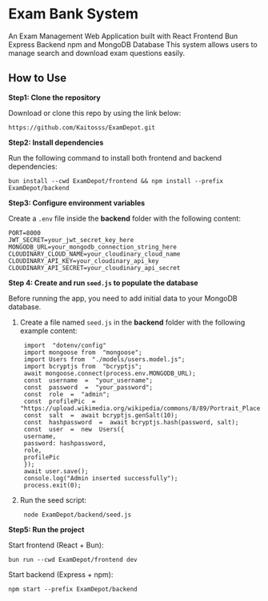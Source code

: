 
# Exam Bank System

An Exam Management Web Application built with React Frontend Bun Express Backend npm and MongoDB Database This system allows users to manage search and download exam questions easily.

## How to Use

**Step1: Clone the repository**

Download or clone this repo by using the link below:

    https://github.com/Kaitosss/ExamDepot.git

**Step2: Install dependencies**

Run the following command to install both frontend and backend dependencies:

    bun install --cwd ExamDepot/frontend && npm install --prefix ExamDepot/backend
    
**Step3: Configure environment variables**

Create a `.env` file inside the **backend** folder with the following content:

    PORT=8000
    JWT_SECRET=your_jwt_secret_key_here
    MONGODB_URL=your_mongodb_connection_string_here
    CLOUDINARY_CLOUD_NAME=your_cloudinary_cloud_name
    CLOUDINARY_API_KEY=your_cloudinary_api_key
    CLOUDINARY_API_SECRET=your_cloudinary_api_secret

**Step 4: Create and run `seed.js` to populate the database**

Before running the app, you need to add initial data to your MongoDB database.

1. Create a file named `seed.js` in the **backend** folder with the following example content:


		import  "dotenv/config"
	    import mongoose from  "mongoose";
	    import Users from  "./models/users.model.js";
	    import bcryptjs from  "bcryptjs";
	    await mongoose.connect(process.env.MONGODB_URL);
	    const  username  =  "your_username";
	    const  password  =  "your_password";
	    const  role  =  "admin";
	    const  profilePic  =  "https://upload.wikimedia.org/wikipedia/commons/8/89/Portrait_Placeholder.png"
	    const  salt  =  await bcryptjs.genSalt(10);
	    const  hashpassword  =  await bcryptjs.hash(password, salt);
	    const  user  =  new  Users({
	    username,
	    password: hashpassword,
	    role,
	    profilePic
	    });
	    await user.save();
	    console.log("Admin inserted successfully");
	    process.exit(0);

2. Run the seed script:

	    node ExamDepot/backend/seed.js
  
  
**Step5: Run the project**

 Start frontend (React + Bun):
 ```
bun run --cwd ExamDepot/frontend dev
```

Start backend (Express + npm):
```
npm start --prefix ExamDepot/backend
```

